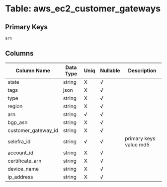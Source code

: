 # Table: aws_ec2_customer_gateways

## Primary Keys 

```
arn
```


## Columns 

|  Column Name   |  Data Type  | Uniq | Nullable | Description | 
|  ----  | ----  | ----  | ----  | ---- | 
| state | string | X | √ |  | 
| tags | json | X | √ |  | 
| type | string | X | √ |  | 
| region | string | X | √ |  | 
| arn | string | √ | √ |  | 
| bgp_asn | string | X | √ |  | 
| customer_gateway_id | string | X | √ |  | 
| selefra_id | string | √ | √ | primary keys value md5 | 
| account_id | string | X | √ |  | 
| certificate_arn | string | X | √ |  | 
| device_name | string | X | √ |  | 
| ip_address | string | X | √ |  | 


